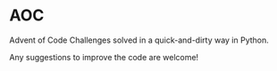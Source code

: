 # AOC
Advent of Code Challenges solved in a quick-and-dirty way in Python.

Any suggestions to improve the code are welcome!
